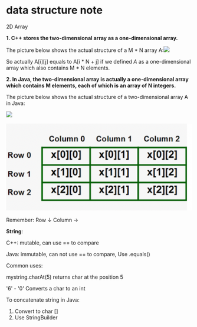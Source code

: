 # data structure note

2D Array

**1. C++ stores the two-dimensional array as a one-dimensional array.**

The picture below shows the actual structure of a M \* N array A:![](https://s3-lc-upload.s3.amazonaws.com/uploads/2018/03/31/screen-shot-2018-03-31-at-161748.png)

So actually A\[i]\[j] equals to A\[i \* N + j] if we defined _A_ as a one-dimensional array which also contains M \* N elements.

**2. In Java, the two-dimensional array is actually a one-dimensional array which contains M elements, each of which is an array of N integers.**

The picture below shows the actual structure of a two-dimensional array A in Java:

![](https://s3-lc-upload.s3.amazonaws.com/uploads/2018/03/31/screen-shot-2018-03-31-at-162857.png)

![](../../.gitbook/assets/image.png)

Remember: Row ↓   Column  → 



**String**:

C++: mutable, can use == to compare

Java: immutable, can not use == to compare, Use .equals()



Common uses:

mystring.charAt(5) returns char at the position 5

'6' - '0' Converts a char to an int



To concatenate string in Java:

1. Convert to char \[]
2. Use StringBuilder 


